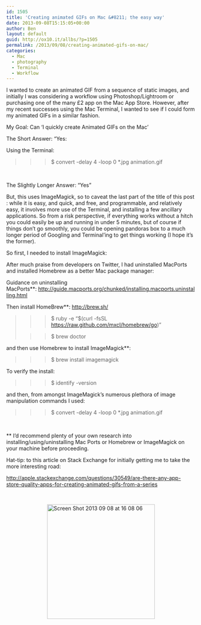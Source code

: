 ```yaml
---
id: 1505
title: 'Creating animated GIFs on Mac &#8211; the easy way'
date: 2013-09-08T15:15:05+00:00
author: Ben
layout: default
guid: http://ox10.it/allbs/?p=1505
permalink: /2013/09/08/creating-animated-gifs-on-mac/
categories:
  - Mac
  - photography
  - Terminal
  - Workflow
---
```

I wanted to create an animated GIF from a sequence of static images, and initially I was considering a workflow using Photoshop/Lightroom or purchasing one of the many £2 app on the Mac App Store. However, after my recent successes using the Mac Terminal, I wanted to see if I could form my animated GIFs in a similar fashion.

My Goal: Can &#8216;I quickly create Animated GIFs on the Mac&#8217;

The Short Answer: &#8220;Yes:

Using the Terminal:

> >>$ convert -delay 4 -loop 0 *.jpg animation.gif

&nbsp;

The Slightly Longer Answer: &#8220;Yes&#8221;

But, this uses ImageMagick, so to caveat the last part of the title of this post : while it is easy, and quick, and free, and programmable, and relatively easy, it involves more use of the Terminal, and installing a few ancillary applications. So from a risk perspective, if everything works without a hitch you could easily be up and running in under 5 minutes, but of course if things don&#8217;t go smoothly, you could be opening pandoras box to a much longer period of Googling and Terminal&#8217;ing to get things working (I hope it&#8217;s the former).

So first, I needed to install ImageMagick:

After much praise from developers on Twitter, I had uninstalled MacPorts and installed Homebrew as a better Mac package manager:

Guidance on uninstalling MacPorts**: <http://guide.macports.org/chunked/installing.macports.uninstalling.html>

Then install HomeBrew**: <http://brew.sh/>

> >>$ ruby -e &#8220;$(curl -fsSL https://raw.github.com/mxcl/homebrew/go)&#8221;
> 
> >>$ brew doctor

and then use Homebrew to install ImageMagick**:

> >>$ brew install imagemagick

To verify the install:

> >>$ identify -version

and then, from amongst ImageMagick&#8217;s numerous plethora of image manipulation commands I used:

> >>$ convert -delay 4 -loop 0 *.jpg animation.gif

&nbsp;

** I&#8217;d recommend plenty of your own research into installing/using/uninstalling Mac Ports or Homebrew or ImageMagick on your machine before proceeding.

Hat-tip: to this article on Stack Exchange for initially getting me to take the more interesting road:

<http://apple.stackexchange.com/questions/30549/are-there-any-app-store-quality-apps-for-creating-animated-gifs-from-a-series>

&nbsp;

<img style="display: block; margin-left: auto; margin-right: auto;" title="Screen Shot 2013-09-08 at 16.08.06.png" alt="Screen Shot 2013 09 08 at 16 08 06" src="http://ox10.it/allbs/wp-content/uploads/2013/09/Screen-Shot-2013-09-08-at-16.08.06.png" width="287" height="306" border="0" />

&nbsp;